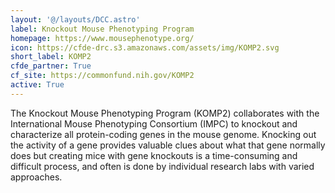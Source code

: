 ```yaml
---
layout: '@/layouts/DCC.astro'
label: Knockout Mouse Phenotyping Program
homepage: https://www.mousephenotype.org/
icon: https://cfde-drc.s3.amazonaws.com/assets/img/KOMP2.svg
short_label: KOMP2
cfde_partner: True
cf_site: https://commonfund.nih.gov/KOMP2
active: True
---
```

The Knockout Mouse Phenotyping Program (KOMP2) collaborates with the International Mouse Phenotyping Consortium (IMPC) to knockout and characterize all protein-coding genes in the mouse genome. Knocking out the activity of a gene provides valuable clues about what that gene normally does but creating mice with gene knockouts is a time-consuming and difficult process, and often is done by individual research labs with varied approaches.